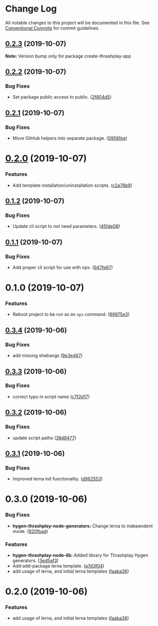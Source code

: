 # Change Log

All notable changes to this project will be documented in this file.
See [Conventional Commits](https://conventionalcommits.org) for commit guidelines.

## [0.2.3](https://github.com/thrashplay/thrashplay-app-creators/compare/create-thrashplay-app@0.2.2...create-thrashplay-app@0.2.3) (2019-10-07)

**Note:** Version bump only for package create-thrashplay-app





## [0.2.2](https://github.com/thrashplay/thrashplay-app-creators/compare/create-thrashplay-app@0.2.1...create-thrashplay-app@0.2.2) (2019-10-07)


### Bug Fixes

* Set package public access to public. ([2f804d5](https://github.com/thrashplay/thrashplay-app-creators/commit/2f804d5))





## [0.2.1](https://github.com/thrashplay/thrashplay-app-creators/compare/create-thrashplay-app@0.2.0...create-thrashplay-app@0.2.1) (2019-10-07)


### Bug Fixes

* Move GitHub helpers into separate package. ([0956fee](https://github.com/thrashplay/thrashplay-app-creators/commit/0956fee))





# [0.2.0](https://github.com/thrashplay/thrashplay-app-creators/compare/create-thrashplay-app@0.1.2...create-thrashplay-app@0.2.0) (2019-10-07)


### Features

* Add template installation/uninstallation scripts. ([c2a78b9](https://github.com/thrashplay/thrashplay-app-creators/commit/c2a78b9))





## [0.1.2](https://github.com/thrashplay/thrashplay-app-creators/compare/create-thrashplay-app@0.1.1...create-thrashplay-app@0.1.2) (2019-10-07)


### Bug Fixes

* Update cli script to not need parameters. ([45fde08](https://github.com/thrashplay/thrashplay-app-creators/commit/45fde08))





## [0.1.1](https://github.com/thrashplay/thrashplay-app-creators/compare/create-thrashplay-app@0.1.0...create-thrashplay-app@0.1.1) (2019-10-07)


### Bug Fixes

* Add proper cli script for use with npx. ([947fe87](https://github.com/thrashplay/thrashplay-app-creators/commit/947fe87))





# 0.1.0 (2019-10-07)


### Features

* Reboot project to be run as an `npx` command. ([89975e3](https://github.com/thrashplay/thrashplay-app-creators/commit/89975e3))





## [0.3.4](https://github.com/thrashplay/hygen-thrashplay-node-generators/compare/hygen-thrashplay-node-generators@0.3.3...hygen-thrashplay-node-generators@0.3.4) (2019-10-06)


### Bug Fixes

* add missing shebangs ([9e3e467](https://github.com/thrashplay/hygen-thrashplay-node-generators/commit/9e3e467))





## [0.3.3](https://github.com/thrashplay/hygen-thrashplay-node-generators/compare/hygen-thrashplay-node-generators@0.3.2...hygen-thrashplay-node-generators@0.3.3) (2019-10-06)


### Bug Fixes

* correct typo in script name ([c7f2d17](https://github.com/thrashplay/hygen-thrashplay-node-generators/commit/c7f2d17))





## [0.3.2](https://github.com/thrashplay/hygen-thrashplay-node-generators/compare/hygen-thrashplay-node-generators@0.3.1...hygen-thrashplay-node-generators@0.3.2) (2019-10-06)


### Bug Fixes

* update script paths ([38d8477](https://github.com/thrashplay/hygen-thrashplay-node-generators/commit/38d8477))





## [0.3.1](https://github.com/thrashplay/hygen-thrashplay-node-generators/compare/hygen-thrashplay-node-generators@0.3.0...hygen-thrashplay-node-generators@0.3.1) (2019-10-06)


### Bug Fixes

* Improved lerna init functionality. ([d962553](https://github.com/thrashplay/hygen-thrashplay-node-generators/commit/d962553))





# 0.3.0 (2019-10-06)


### Bug Fixes

* **hygen-thrashplay-node-generators:** Change lerna to independent mode. ([920fbad](https://github.com/thrashplay/hygen-thrashplay-node-generators/commit/920fbad))


### Features

* **hygen-thrashplay-node-lib:** Added library for Thrashplay Hygen generators. ([3ed5af3](https://github.com/thrashplay/hygen-thrashplay-node-generators/commit/3ed5af3))
* Add add-package lerna template. ([a7d3f04](https://github.com/thrashplay/hygen-thrashplay-node-generators/commit/a7d3f04))
* add usage of lerna, and initial lerna templates ([faaba36](https://github.com/thrashplay/hygen-thrashplay-node-generators/commit/faaba36))






# 0.2.0 (2019-10-06)


### Features

* add usage of lerna, and initial lerna templates ([faaba36](https://github.com/thrashplay/hygen-thrashplay-node-generators/commit/faaba36))
